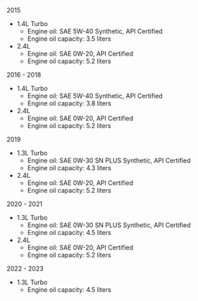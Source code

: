 2015
- 1.4L Turbo
    - Engine oil: SAE 5W-40 Synthetic, API Certified
    - Engine oil capacity: 3.5 liters
- 2.4L
    - Engine oil: SAE 0W-20, API Certified
    - Engine oil capacity: 5.2 liters

2016 - 2018
- 1.4L Turbo
    - Engine oil: SAE 5W-40 Synthetic, API Certified
    - Engine oil capacity: 3.8 liters
- 2.4L
    - Engine oil: SAE 0W-20, API Certified
    - Engine oil capacity: 5.2 liters

2019
- 1.3L Turbo
    - Engine oil: SAE 0W-30 SN PLUS Synthetic, API Certified
    - Engine oil capacity: 4.3 liters
- 2.4L
    - Engine oil: SAE 0W-20, API Certified
    - Engine oil capacity: 5.2 liters

2020 - 2021
- 1.3L Turbo
    - Engine oil: SAE 0W-30 SN PLUS Synthetic, API Certified
    - Engine oil capacity: 4.5 liters
- 2.4L
    - Engine oil: SAE 0W-20, API Certified
    - Engine oil capacity: 5.2 liters

2022 - 2023
- 1.3L Turbo
    - Engine oil capacity: 4.5 liters
